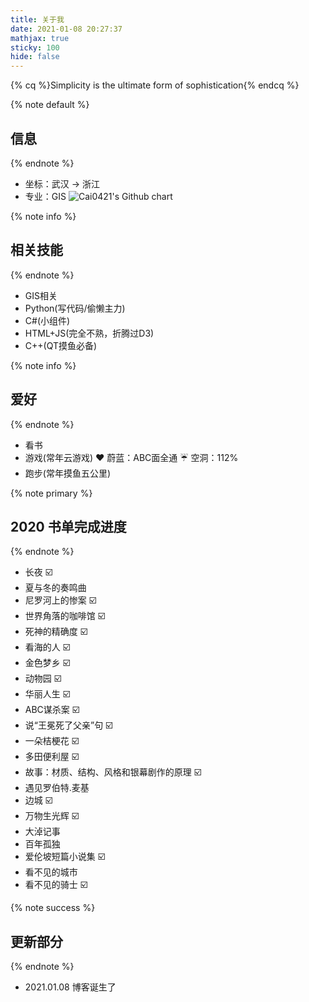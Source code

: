 ```yaml
---
title: 关于我
date: 2021-01-08 20:27:37
mathjax: true
sticky: 100
hide: false
---
```

{% cq %}Simplicity is the ultimate form of sophistication{% endcq %}

{% note default %}
## 信息
{% endnote %}

- 坐标：武汉 $\to$ 浙江
- 专业：GIS
![Cai0421's Github chart](https://ghchart.rshah.org/Cai0421)

{% note info %}
## 相关技能
{% endnote %}
- GIS相关
- Python(写代码/偷懒主力)
- C#(小组件)
- HTML+JS(完全不熟，折腾过D3)
- C++(QT摸鱼必备)

{% note info %}
## 爱好
{% endnote %}
- 看书
- 游戏(常年云游戏) :heart: 蔚蓝：ABC面全通 :umbrella: 空洞：112%
- 跑步(常年摸鱼五公里)

{% note primary %}
## 2020 书单完成进度
{% endnote %}
- 长夜 ☑️
- 夏与冬的奏鸣曲
- 尼罗河上的惨案 ☑️
- 世界角落的咖啡馆 ☑️
- 死神的精确度 ☑️
- 看海的人 ☑️
- 金色梦乡 ☑️
- 动物园 ☑️
- 华丽人生 ☑️
- ABC谋杀案 ☑️
- 说“王冕死了父亲”句 ☑️
- 一朵桔梗花 ☑️
- 多田便利屋 ☑️
- 故事：材质、结构、风格和银幕剧作的原理 ☑️
- 遇见罗伯特.麦基
- 边城 ☑️
- 万物生光辉 ☑️
- 大淖记事
- 百年孤独
- 爱伦坡短篇小说集 ☑️
- 看不见的城市
- 看不见的骑士 ☑️

{% note success %}
## 更新部分
{% endnote %}

- 2021.01.08 博客诞生了





 